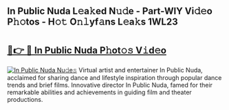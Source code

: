 ## In Public Nuda L𝚎a𝚔ed N𝚞𝚍e - Part-WlY Vi𝚍𝚎o P𝚑𝚘tos - H𝚘𝚝 O𝚗𝚕yf𝚊ns L𝚎a𝚔s 1WL23

# <h2><a href="http://kfbimtg.oniu.top/?m=In+Public+Nuda">🔗👉 🔴 In Public Nuda P𝚑ot𝚘𝚜 V𝚒d𝚎o</a></h2>

[![In Public Nuda Nu𝚍e𝚜](https://i.imgur.com/0qMVB7G.gif)](http://kfbimtg.oniu.top/?m=In+Public+Nuda)
Virtual artist and entertainer In Public Nuda, acclaimed for sharing dance and lifestyle inspiration through popular dance trends and brief films. Innovative director In Public Nuda, famed for their remarkable abilities and achievements in guiding film and theater productions.  
